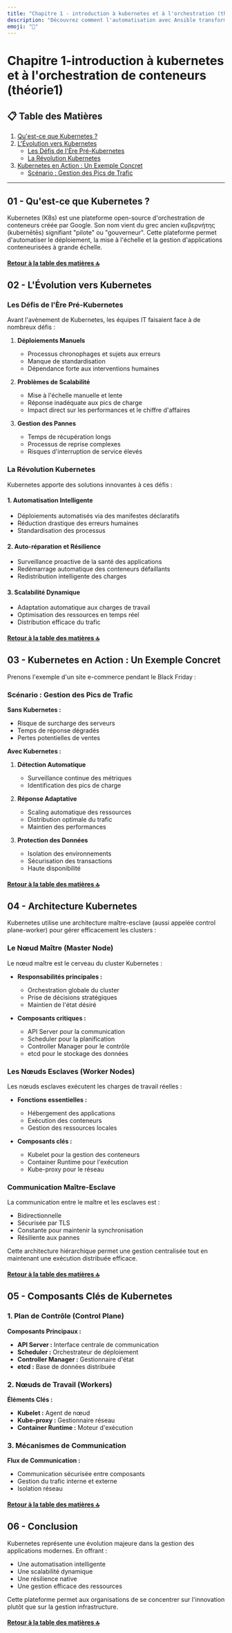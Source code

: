 ```yaml
---
title: "Chapitre 1 - introduction à kubernetes et à l'orchestration (théorie1)"
description: "Découvrez comment l'automatisation avec Ansible transforme la gestion des infrastructures IT et la différence entre orchestration et automatisation."
emoji: "🚀"
---
```


# Chapitre 1-introduction à kubernetes et à l'orchestration de conteneurs (théorie1)

<a id="table-des-matieres"></a> 
## 📋 Table des Matières

1. [Qu'est-ce que Kubernetes ?](#01---quest-ce-que-kubernetes-)
2. [L'Évolution vers Kubernetes](#02---lévolution-vers-kubernetes)
   - [Les Défis de l'Ère Pré-Kubernetes](#les-défis-de-lère-pré-kubernetes)
   - [La Révolution Kubernetes](#la-révolution-kubernetes)
3. [Kubernetes en Action : Un Exemple Concret](#03---kubernetes-en-action--un-exemple-concret)
   - [Scénario : Gestion des Pics de Trafic](#scénario--gestion-des-pics-de-trafic)

---


## 01 - Qu'est-ce que Kubernetes ?

Kubernetes (K8s) est une plateforme open-source d'orchestration de conteneurs créée par Google. Son nom vient du grec ancien κυβερνήτης (kubernētēs) signifiant "pilote" ou "gouverneur". Cette plateforme permet d'automatiser le déploiement, la mise à l'échelle et la gestion d'applications conteneurisées à grande échelle.

#### [Retour à la table des matières 🔝](#table-des-matieres)
## 02 - L'Évolution vers Kubernetes

### Les Défis de l'Ère Pré-Kubernetes

Avant l'avènement de Kubernetes, les équipes IT faisaient face à de nombreux défis :

1. **Déploiements Manuels**
   - Processus chronophages et sujets aux erreurs
   - Manque de standardisation
   - Dépendance forte aux interventions humaines

2. **Problèmes de Scalabilité**
   - Mise à l'échelle manuelle et lente
   - Réponse inadéquate aux pics de charge
   - Impact direct sur les performances et le chiffre d'affaires

3. **Gestion des Pannes**
   - Temps de récupération longs
   - Processus de reprise complexes
   - Risques d'interruption de service élevés

### La Révolution Kubernetes

Kubernetes apporte des solutions innovantes à ces défis :

#### 1. Automatisation Intelligente
- Déploiements automatisés via des manifestes déclaratifs
- Réduction drastique des erreurs humaines
- Standardisation des processus

#### 2. Auto-réparation et Résilience
- Surveillance proactive de la santé des applications
- Redémarrage automatique des conteneurs défaillants
- Redistribution intelligente des charges

#### 3. Scalabilité Dynamique
- Adaptation automatique aux charges de travail
- Optimisation des ressources en temps réel
- Distribution efficace du trafic

#### [Retour à la table des matières 🔝](#table-des-matieres)
## 03 - Kubernetes en Action : Un Exemple Concret

Prenons l'exemple d'un site e-commerce pendant le Black Friday :

### Scénario : Gestion des Pics de Trafic

**Sans Kubernetes :**
- Risque de surcharge des serveurs
- Temps de réponse dégradés
- Pertes potentielles de ventes

**Avec Kubernetes :**
1. **Détection Automatique**
   - Surveillance continue des métriques
   - Identification des pics de charge

2. **Réponse Adaptative**
   - Scaling automatique des ressources
   - Distribution optimale du trafic
   - Maintien des performances

3. **Protection des Données**
   - Isolation des environnements
   - Sécurisation des transactions
   - Haute disponibilité

#### [Retour à la table des matières 🔝](#table-des-matieres)

## 04 - Architecture Kubernetes

Kubernetes utilise une architecture maître-esclave (aussi appelée control plane-worker) pour gérer efficacement les clusters :

### Le Nœud Maître (Master Node)

Le nœud maître est le cerveau du cluster Kubernetes :

- **Responsabilités principales :**
  - Orchestration globale du cluster
  - Prise de décisions stratégiques
  - Maintien de l'état désiré

- **Composants critiques :**
  - API Server pour la communication
  - Scheduler pour la planification
  - Controller Manager pour le contrôle
  - etcd pour le stockage des données

### Les Nœuds Esclaves (Worker Nodes)

Les nœuds esclaves exécutent les charges de travail réelles :

- **Fonctions essentielles :**
  - Hébergement des applications
  - Exécution des conteneurs
  - Gestion des ressources locales

- **Composants clés :**
  - Kubelet pour la gestion des conteneurs
  - Container Runtime pour l'exécution
  - Kube-proxy pour le réseau

### Communication Maître-Esclave

La communication entre le maître et les esclaves est :
- Bidirectionnelle
- Sécurisée par TLS
- Constante pour maintenir la synchronisation
- Résiliente aux pannes

Cette architecture hiérarchique permet une gestion centralisée tout en maintenant une exécution distribuée efficace.

#### [Retour à la table des matières 🔝](#table-des-matieres)

## 05 - Composants Clés de Kubernetes

### 1. Plan de Contrôle (Control Plane)

**Composants Principaux :**
- **API Server :** Interface centrale de communication
- **Scheduler :** Orchestrateur de déploiement
- **Controller Manager :** Gestionnaire d'état
- **etcd :** Base de données distribuée

### 2. Nœuds de Travail (Workers)

**Éléments Clés :**
- **Kubelet :** Agent de nœud
- **Kube-proxy :** Gestionnaire réseau
- **Container Runtime :** Moteur d'exécution

### 3. Mécanismes de Communication

**Flux de Communication :**
- Communication sécurisée entre composants
- Gestion du trafic interne et externe
- Isolation réseau

#### [Retour à la table des matières 🔝](#table-des-matieres)
## 06 - Conclusion

Kubernetes représente une évolution majeure dans la gestion des applications modernes. En offrant :
- Une automatisation intelligente
- Une scalabilité dynamique
- Une résilience native
- Une gestion efficace des ressources

Cette plateforme permet aux organisations de se concentrer sur l'innovation plutôt que sur la gestion infrastructure.

#### [Retour à la table des matières 🔝](#table-des-matieres)
